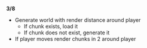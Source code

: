 **3/8**

- Generate world with render distance around player
  - If chunk exists, load it
  - If chunk does not exist, generate it
- If player moves render chunks in 2 around player